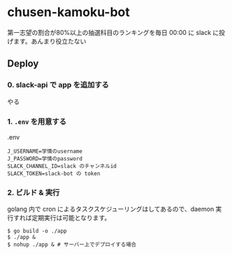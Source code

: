 # chusen-kamoku-bot

第一志望の割合が80%以上の抽選科目のランキングを毎日 00:00 に slack に投げます。あんまり役立たない

## Deploy

### 0. slack-api で app を追加する

やる

### 1. `.env` を用意する

.env

```text
J_USERNAME=学情のusername
J_PASSWORD=学情のpassword
SLACK_CHANNEL_ID=slack のチャンネルid
SLACK_TOKEN=slack-bot の token
```

### 2. ビルド & 実行

golang 内で cron によるタスクスケジューリングはしてあるので、daemon 実行すれば定期実行は可能となります。

```console
$ go build -o ./app
$ ./app &
$ nohup ./app & # サーバー上でデプロイする場合
```

